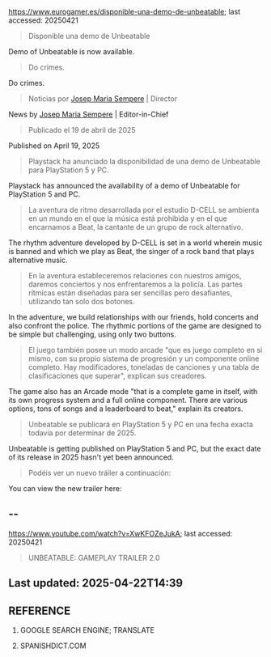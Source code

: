 https://www.eurogamer.es/disponible-una-demo-de-unbeatable; last accessed: 20250421

> Disponible una demo de Unbeatable

Demo of Unbeatable is now available.

> Do crimes.

Do crimes.

> Noticias por [Josep Maria Sempere](https://www.eurogamer.es/authors/josep-maria-sempere) | Director

News by [Josep Maria Sempere](https://www.eurogamer.es/authors/josep-maria-sempere) | Editor-in-Chief

> Publicado el 19 de abril de 2025

Published on April 19, 2025

> Playstack ha anunciado la disponibilidad de una demo de Unbeatable para PlayStation 5 y PC.

Playstack has announced the availability of a demo of Unbeatable for PlayStation 5 and PC. 

> La aventura de ritmo desarrollada por el estudio D-CELL se ambienta en un mundo en el que la música está prohibida y en el que encarnamos a Beat, la cantante de un grupo de rock alternativo.

The rhythm adventure developed by D-CELL is set in a world wherein music is banned and which we play as Beat, the singer of a rock band that plays alternative music.

> En la aventura estableceremos relaciones con nuestros amigos, daremos conciertos y nos enfrentaremos a la policía. Las partes rítmicas están diseñadas para ser sencillas pero desafiantes, utilizando tan solo dos botones.

In the adventure, we build relationships with our friends, hold concerts and also confront the police. The rhythmic portions of the game are designed to be simple but challenging, using only two buttons.

> El juego también posee un modo arcade "que es juego completo en si mismo, con su propio sistema de progresión y un componente online completo. Hay modificadores, toneladas de canciones y una tabla de clasificaciones que superar", explican sus creadores.

The game also has an Arcade mode "that is a complete game in itself, with its own progress system and a full online component. There are various options, tons of songs and a leaderboard to beat," explain its creators.

> Unbeatable se publicará en PlayStation 5 y PC en una fecha exacta todavía por determinar de 2025.

Unbeatable is getting published on PlayStation 5 and PC, but the exact date of its release in 2025 hasn't yet been announced.

> Podéis ver un nuevo tráiler a continuación: 

You can view the new trailer here: 

## --

https://www.youtube.com/watch?v=XwKFOZeJukA; last accessed: 20250421

> UNBEATABLE: GAMEPLAY TRAILER 2.0 

## Last updated: 2025-04-22T14:39

## REFERENCE

1) GOOGLE SEARCH ENGINE; TRANSLATE

2) SPANISHDICT.COM